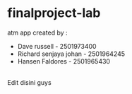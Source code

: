# finalproject-lab
atm app
created by :
- Dave russell - 2501973400
- Richard senjaya johan - 2501964245
- Hansen Faldores - 2501965430
<br>
Edit disini guys
